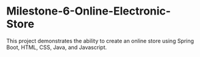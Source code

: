 # Milestone-6-Online-Electronic-Store
This project demonstrates the ability to create an online store using Spring Boot, HTML, CSS, Java, and Javascript.
